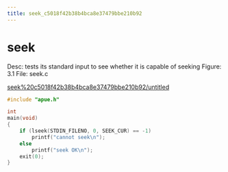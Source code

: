 ```yaml
---
title: seek_c5018f42b38b4bca8e37479bbe210b92
---
```


# seek

Desc: tests its standard input to see whether it is capable of seeking
Figure: 3.1
File: seek.c

[seek%20c5018f42b38b4bca8e37479bbe210b92/untitled](seek%20c5018f42b38b4bca8e37479bbe210b92/untitled)

```c
#include "apue.h"

int
main(void)
{
    if (lseek(STDIN_FILENO, 0, SEEK_CUR) == -1)
        printf("cannot seek\n");
    else
        printf("seek OK\n");
    exit(0);
}
```